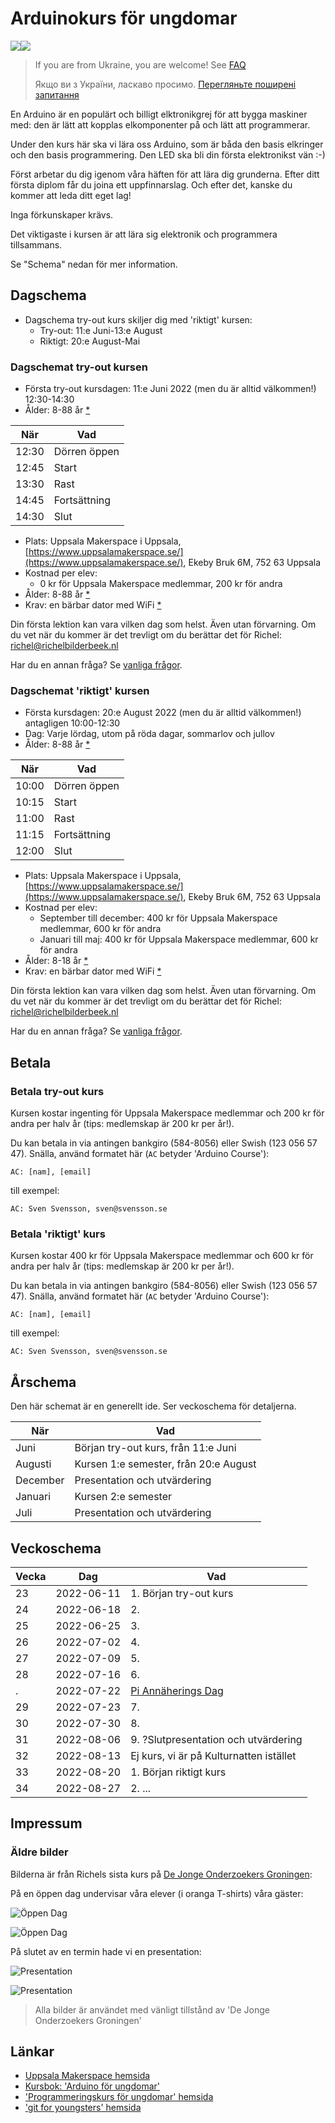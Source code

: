 # Arduinokurs för ungdomar

![](pics/uppsala_makerspace_50.png)![](pics/arduino_logo_50.png)

> If you are from Ukraine, you are welcome! See [FAQ](faq.md)
>
> Якщо ви з України, ласкаво просимо. [Перегляньте поширені запитання](faq.md)

En Arduino är en populärt och billigt elktronikgrej
för att bygga maskiner med: den är lätt att kopplas
elkomponenter på och lätt att programmerar.

Under den kurs här ska vi lära oss Arduino, som är båda 
den basis elkringer och den basis programmering.
Den LED ska bli din första elektronikst vän :-)

Först arbetar du dig igenom våra häften för att lära dig grunderna.
Efter ditt första diplom får du joina ett uppfinnarslag.
Och efter det, kanske du kommer att leda ditt eget lag!

Inga förkunskaper krävs.

Det viktigaste i kursen är att lära sig elektronik och programmera tillsammans.

Se "Schema" nedan för mer information.

## Dagschema

 * Dagschema try-out kurs skiljer dig med 'riktigt' kursen:
   * Try-out: 11:e Juni-13:e August
   * Riktigt: 20:e August-Mai

### Dagschemat try-out kursen

 * Första try-out kursdagen: 11:e Juni 2022 (men du är alltid välkommen!) 12:30-14:30
 * Ålder: 8-88 år [*](faq.md)

När  |Vad
-----|---------
12:30|Dörren öppen
12:45|Start
13:30|Rast
14:45|Fortsättning
14:30|Slut

 * Plats: Uppsala Makerspace i Uppsala, [https://www.uppsalamakerspace.se/](https://www.uppsalamakerspace.se/),
   Ekeby Bruk 6M, 752 63 Uppsala
 * Kostnad per elev:
   * 0 kr för Uppsala Makerspace medlemmar, 200 kr för andra
 * Ålder: 8-88 år [*](faq.md)
 * Krav: en bärbar dator med WiFi [*](faq.md)

Din första lektion kan vara vilken dag som helst.
Även utan förvarning.
Om du vet när du kommer är det trevligt om du berättar det för Richel: richel@richelbilderbeek.nl

Har du en annan fråga? Se [vanliga frågor](faq.md).

### Dagschemat 'riktigt' kursen

 * Första kursdagen: 20:e August 2022 (men du är alltid välkommen!) antagligen 10:00-12:30
 * Dag: Varje lördag, utom på röda dagar, sommarlov och jullov
 * Ålder: 8-88 år [*](faq.md)

När  |Vad
-----|---------
10:00|Dörren öppen
10:15|Start
11:00|Rast
11:15|Fortsättning
12:00|Slut

 * Plats: Uppsala Makerspace i Uppsala, [https://www.uppsalamakerspace.se/](https://www.uppsalamakerspace.se/),
   Ekeby Bruk 6M, 752 63 Uppsala
 * Kostnad per elev:
   * September till december: 400 kr för Uppsala Makerspace medlemmar, 600 kr för andra
   * Januari till maj: 400 kr för Uppsala Makerspace medlemmar, 600 kr för andra
 * Ålder: 8-18 år [*](faq.md)
 * Krav: en bärbar dator med WiFi [*](faq.md)

Din första lektion kan vara vilken dag som helst.
Även utan förvarning.
Om du vet när du kommer är det trevligt om du berättar det för Richel: richel@richelbilderbeek.nl

Har du en annan fråga? Se [vanliga frågor](faq.md).

## Betala

### Betala try-out kurs

Kursen kostar ingenting för Uppsala Makerspace medlemmar
och 200 kr för andra per halv år (tips: medlemskap är 200 kr per år!).

Du kan betala in via antingen bankgiro (584-8056) eller Swish (123 056 57 47).
Snälla, använd formatet här (`AC` betyder 'Arduino Course'):

```
AC: [nam], [email]
```

till exempel:

```
AC: Sven Svensson, sven@svensson.se
```

### Betala 'riktigt' kurs

Kursen kostar 400 kr för Uppsala Makerspace medlemmar
och 600 kr för andra per halv år (tips: medlemskap är 200 kr per år!).

Du kan betala in via antingen bankgiro (584-8056) eller Swish (123 056 57 47).
Snälla, använd formatet här (`AC` betyder 'Arduino Course'):

```
AC: [nam], [email]
```

till exempel:

```
AC: Sven Svensson, sven@svensson.se
```

## Årschema

Den här schemat är en generellt ide. Ser veckoschema för detaljerna.

När      |Vad
---------|----------------------------
Juni     |Början try-out kurs, från 11:e Juni
Augusti  |Kursen 1:e semester, från 20:e August
December |Presentation och utvärdering
Januari  |Kursen 2:e semester
Juli     |Presentation och utvärdering 

## Veckoschema

Vecka| Dag      |Vad
-----|----------|-------------------------------------
23   |2022-06-11|1. Början try-out kurs
24   |2022-06-18|2. 
25   |2022-06-25|3. 
26   |2022-07-02|4. 
27   |2022-07-09|5. 
28   |2022-07-16|6. 
.    |2022-07-22|[Pi Annäherings Dag](https://github.com/richelbilderbeek/pi_approximation_day)
29   |2022-07-23|7. 
30   |2022-07-30|8. 
31   |2022-08-06|9. ?Slutpresentation och utvärdering
32   |2022-08-13|Ej kurs, vi är på Kulturnatten istället
33   |2022-08-20|1. Början riktigt kurs
34   |2022-08-27|2. ...

## Impressum

### Äldre bilder

Bilderna är från Richels sista kurs på [De Jonge Onderzoekers Groningen](https://www.djog.nl/):

På en öppen dag undervisar våra elever (i oranga T-shirts) våra gäster:

![Öppen Dag](pics/20180210OpenDagDjo_3.jpg)

![Öppen Dag](pics/20191005ZpannendZernike.jpg)

På slutet av en termin hade vi en presentation:

![Presentation](pics/20190705_1.jpg)

![Presentation](pics/20190705_3.jpg)

> Alla bilder är användet med vänligt tillstånd av 'De Jonge Onderzoekers Groningen'

## Länkar

 * [Uppsala Makerspace hemsida](https://www.uppsalamakerspace.se/)
 * [Kursbok: 'Arduino för ungdomar'](https://github.com/richelbilderbeek/arduino_foer_ungdomar)
 * ['Programmeringskurs för ungdomar' hemsida](https://github.com/richelbilderbeek/programmeringskurs_foer_ungdomar)
 * ['git for youngsters' hemsida](https://codeberg.org/richelbilderbeek/git_for_youngsters)

